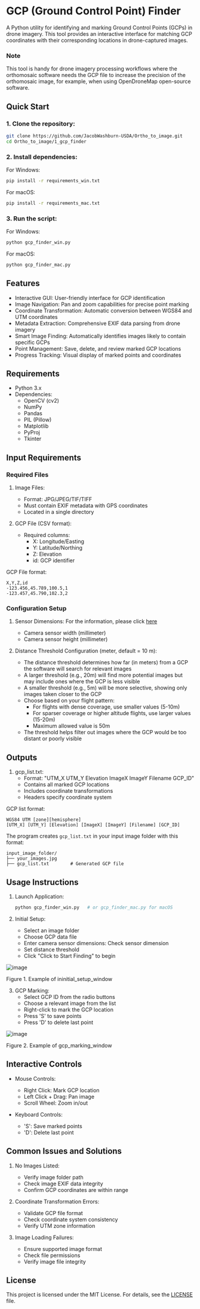 # **GCP (Ground Control Point) Finder**

A Python utility for identifying and marking Ground Control Points (GCPs) in drone imagery. This tool provides an interactive interface for matching GCP coordinates with their corresponding locations in drone-captured images.

### **Note**
This tool is handy for drone imagery processing workflows where the orthomosaic software needs the GCP file to increase the precision of the orthomosaic image, for example, when using OpenDroneMap open-source software.

## Quick Start

### 1. Clone the repository:
```bash
git clone https://github.com/JacobWashburn-USDA/Ortho_to_image.git
cd Ortho_to_image/1_gcp_finder
```

### 2. Install dependencies:

For Windows:
```bash
pip install -r requirements_win.txt
```

For macOS:
```bash
pip install -r requirements_mac.txt
```

### 3. Run the script:

For Windows:
```bash
python gcp_finder_win.py
```

For macOS:
```bash
python gcp_finder_mac.py
```

## **Features**

- Interactive GUI: User-friendly interface for GCP identification
- Image Navigation: Pan and zoom capabilities for precise point marking
- Coordinate Transformation: Automatic conversion between WGS84 and UTM coordinates
- Metadata Extraction: Comprehensive EXIF data parsing from drone imagery
- Smart Image Finding: Automatically identifies images likely to contain specific GCPs
- Point Management: Save, delete, and review marked GCP locations
- Progress Tracking: Visual display of marked points and coordinates

## **Requirements**

- Python 3.x
- Dependencies:
  - OpenCV (cv2)
  - NumPy
  - Pandas
  - PIL (Pillow)
  - Matplotlib
  - PyProj
  - Tkinter

## **Input Requirements**

### **Required Files**
1. Image Files:
   - Format: JPG/JPEG/TIF/TIFF
   - Must contain EXIF metadata with GPS coordinates
   - Located in a single directory

2. GCP File (CSV format):
   - Required columns:
     - X: Longitude/Easting
     - Y: Latitude/Northing
     - Z: Elevation
     - id: GCP identifier
    
GCP File format:
```
X,Y,Z,id
-123.456,45.789,100.5,1
-123.457,45.790,102.3,2
```

### Configuration Setup
1. Sensor Dimensions: For the information, please click [here](https://github.com/JacobWashburn-USDA/Ortho_to_image/blob/main/1_gcp_finder/camera_sensor_dimension.md)
   - Camera sensor width (millimeter)
   - Camera sensor height (millimeter)
     
2. Distance Threshold Configuration (meter, default = 10 m):
   - The distance threshold determines how far (in meters) from a GCP the software will search for relevant images
   - A larger threshold (e.g., 20m) will find more potential images but may include ones where the GCP is less visible
   - A smaller threshold (e.g., 5m) will be more selective, showing only images taken closer to the GCP
   - Choose based on your flight pattern:
      - For flights with dense coverage, use smaller values (5-10m)
      - For sparser coverage or higher altitude flights, use larger values (15-20m)
      - Maximum allowed value is 50m
   - The threshold helps filter out images where the GCP would be too distant or poorly visible

## **Outputs**

1. gcp_list.txt:
   - Format: "UTM_X UTM_Y Elevation ImageX ImageY Filename GCP_ID"
   - Contains all marked GCP locations
   - Includes coordinate transformations
   - Headers specify coordinate system

GCP list format:
```
WGS84 UTM [zone][hemisphere]
[UTM_X] [UTM_Y] [Elevation] [ImageX] [ImageY] [Filename] [GCP_ID]
```

The program creates `gcp_list.txt` in your input image folder with this format:
```
input_image_folder/
├── your_images.jpg
├── gcp_list.txt        # Generated GCP file
```

## **Usage Instructions**

1. Launch Application:
   ```python
   python gcp_finder_win.py   # or gcp_finder_mac.py for macOS
   ```

2. Initial Setup:
   - Select an image folder
   - Choose GCP data file
   - Enter camera sensor dimensions: Check sensor dimension 
   - Set distance threshold 
   - Click "Click to Start Finding" to begin
  
![image](https://github.com/JacobWashburn-USDA/Ortho_to_image/blob/main/1_gcp_finder/images/img_1.png?raw=true)

Figure 1. Example of ininitial_setup_window

3. GCP Marking:
   - Select GCP ID from the radio buttons
   - Choose a relevant image from the list
   - Right-click to mark the GCP location
   - Press 'S' to save points
   - Press 'D' to delete last point
  
![image](https://github.com/JacobWashburn-USDA/Ortho_to_image/blob/main/1_gcp_finder/images/GCP_marking_window.jpg?raw=true)

Figure 2. Example of gcp_marking_window

## **Interactive Controls**

- Mouse Controls:
  - Right Click: Mark GCP location
  - Left Click + Drag: Pan image
  - Scroll Wheel: Zoom in/out

- Keyboard Controls:
  - 'S': Save marked points
  - 'D': Delete last point

## **Common Issues and Solutions**

1. No Images Listed:
   - Verify image folder path
   - Check image EXIF data integrity
   - Confirm GCP coordinates are within range

2. Coordinate Transformation Errors:
   - Validate GCP file format
   - Check coordinate system consistency
   - Verify UTM zone information

3. Image Loading Failures:
   - Ensure supported image format
   - Check file permissions
   - Verify image file integrity

## **License**

This project is licensed under the MIT License. For details, see the [LICENSE](LICENSE) file.
